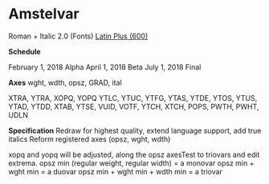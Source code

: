 # Amstelvar

Roman + Italic 2.0 (Fonts)
[Latin Plus (600)](https://github.com/TypeNetwork/Amstelvar/blob/master/Character%20Set)


**Schedule**

February 1, 2018 Alpha
April 1, 2018 Beta
July 1, 2018 Final

**Axes**
wght, wdth, opsz, GRAD, ital

XTRA, YTRA, XOPQ, YOPQ
YTLC, YTUC, YTFG, YTAS, YTDE, 
YTOS, YTUS, YTAD, YTDD, XTAB, YTSE, VUID, VOTF, YTCH, XTCH, POPS, PWTH, PWHT, UDLN

**Specification**
Redraw for highest quality, extend language support, add true italics
Reform registered axes (opsz, wght, wdth)

xopq and yopq will be adjusted, along the opsz axesTest to triovars and edit extrema. 
opsz min (regular weight, regular width) = a monovar
opsz min + wght min = a duovar
opsz min + wght min + wdth min = a triovar
